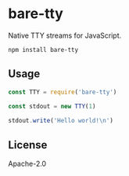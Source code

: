 # bare-tty

Native TTY streams for JavaScript.

```
npm install bare-tty
```

## Usage

```js
const TTY = require('bare-tty')

const stdout = new TTY(1)

stdout.write('Hello world!\n')
```

## License

Apache-2.0
